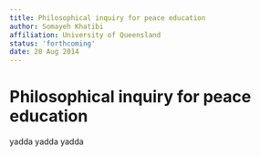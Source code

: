 ```yaml
---
title: Philosophical inquiry for peace education
author: Somayeh Khatibi
affiliation: University of Queensland
status: 'forthcoming'
date: 20 Aug 2014
---
```


# Philosophical inquiry for peace education

yadda yadda yadda